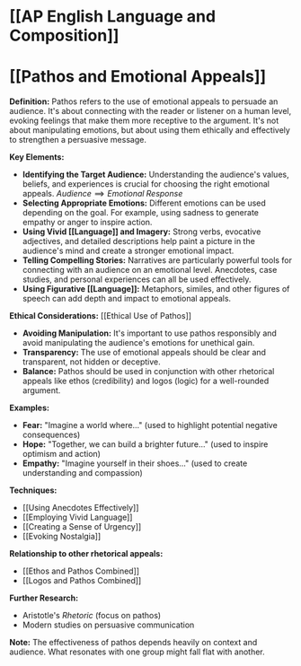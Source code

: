 # [[AP English Language and Composition]]
# [[Pathos and Emotional Appeals]]

**Definition:** Pathos refers to the use of emotional appeals to persuade an audience.  It's about connecting with the reader or listener on a human level, evoking feelings that make them more receptive to the argument.  It's not about manipulating emotions, but about using them ethically and effectively to strengthen a persuasive message.

**Key Elements:**

* **Identifying the Target Audience:** Understanding the audience's values, beliefs, and experiences is crucial for choosing the right emotional appeals. $Audience \implies Emotional \; Response$
* **Selecting Appropriate Emotions:** Different emotions can be used depending on the goal.  For example, using sadness to generate empathy or anger to inspire action.
* **Using Vivid [[Language]] and Imagery:**  Strong verbs, evocative adjectives, and detailed descriptions help paint a picture in the audience's mind and create a stronger emotional impact.
* **Telling Compelling Stories:**  Narratives are particularly powerful tools for connecting with an audience on an emotional level.  Anecdotes, case studies, and personal experiences can all be used effectively.
* **Using Figurative [[Language]]:** Metaphors, similes, and other figures of speech can add depth and impact to emotional appeals.


**Ethical Considerations:** [[Ethical Use of Pathos]]

* **Avoiding Manipulation:**  It's important to use pathos responsibly and avoid manipulating the audience's emotions for unethical gain.
* **Transparency:**  The use of emotional appeals should be clear and transparent, not hidden or deceptive.
* **Balance:**  Pathos should be used in conjunction with other rhetorical appeals like ethos (credibility) and logos (logic) for a well-rounded argument.


**Examples:**

* **Fear:**  "Imagine a world where..." (used to highlight potential negative consequences)
* **Hope:**  "Together, we can build a brighter future..." (used to inspire optimism and action)
* **Empathy:** "Imagine yourself in their shoes..." (used to create understanding and compassion)


**Techniques:**

* [[Using Anecdotes Effectively]]
* [[Employing Vivid Language]]
* [[Creating a Sense of Urgency]]
* [[Evoking Nostalgia]]


**Relationship to other rhetorical appeals:**

* [[Ethos and Pathos Combined]]
* [[Logos and Pathos Combined]]


**Further Research:**

* Aristotle's *Rhetoric* (focus on pathos)
* Modern studies on persuasive communication


**Note:**  The effectiveness of pathos depends heavily on context and audience.  What resonates with one group might fall flat with another.
